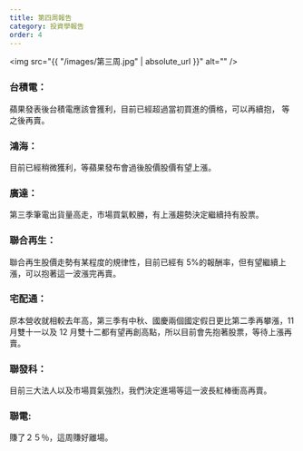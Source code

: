 ```yaml
---
title: 第四周報告
category: 投資學報告
order: 4
---
```


<span class="image fit"><img src="{{ "/images/第三周.jpg" | absolute_url }}" alt="" /></span>

### 台積電：

蘋果發表後台積電應該會獲利，目前已經超過當初買進的價格，可以再續抱，
等之後再賣。

### 鴻海：

目前已經稍微獲利，等蘋果發布會過後股價股價有望上漲。

### 廣達：

第三季筆電出貨量高走，市場買氣較勝，有上漲趨勢決定繼續持有股票。

### 聯合再生：

聯合再生股價走勢有某程度的規律性，目前已經有 5%的報酬率，但有望繼續上漲，可以抱著這一波漲完再賣。

### 宅配通：

原本營收就相較去年高，第三季有中秋、國慶兩個國定假日更比第二季再攀漲，11 月雙十一以及 12 月雙十二都有望再創高點，所以目前會先抱著股票，等待上漲再賣。

### 聯發科：

目前三大法人以及市場買氣強烈，我們決定進場等這一波長紅棒衝高再賣。

### 聯電:

賺了２５％，這周賺好離場。
